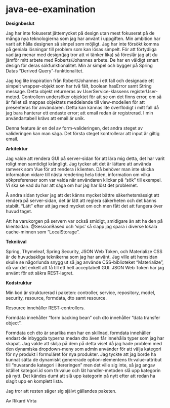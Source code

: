 # java-ee-examination

**Designbeslut**

Jag har inte fokuserat jättemycket på design utan mest fokuserat på de många nya teknologierna som jag har använt i uppgiften. Min ambition har varit att hålla designen så simpel som möjligt. Jag har inte försökt komma på geniala lösningar till problem som kan lösas simpelt. För att förtydliga vad jag menar med design(jag tror att vi tänker lika) så föreslår jag att du jämför mitt arbete med Roberts/Johannes arbete. De har en väldigt smart design för deras sökfunktionalitet. Min är simpel och bygger på Spring Datas “Derived Query”-funktionalitet.

Jag tog lite inspiration från Robert/Johannes i ett fall och designade ett simpelt wrapper-objekt som har två fält, boolean hasError samt String message. Detta objekt returneras av UserService-klassens registerUser-metod. Controllern undersöker objektet för att se om det finns error, om så är fallet så mappas objektets meddelande till view-modellen för att presenteras för användaren. Detta kan kännas lite överflödigt i mitt fall då jag bara hanterar ett endaste error; att email redan är registrerad. I min användartabell krävs att email är unik.

Denna feature är en del av form-valideringen, det andra steget av valideringen kan man säga. Det första steget kontrollerar att input är giltig email.

**Arkitektur**

Jag valde att rendera GUI på server-sidan för att lära mig detta, det har varit roligt men samtidigt krångligt. Jag tycker att det är lättare att använda ramverk som Vue för att rendera i klienten. Då behöver man inte skicka information vidare till nästa rendering hela tiden, information om vilka sökpreferenser som var valda när användaren klickar på “sök” till exempel. Vi ska se vad du har att säga om hur jag har löst det problemet.

Å andra sidan tycker jag att det känns mycket bättre säkerhetsmässigt att rendera på server-sidan, det är lätt att reglera säkerheten och det känns stabilt. “Lätt” efter att jag med mycket om och men fått det att fungera över huvud taget.

Att ha varukorgen på servern var också smidigt, smidigare än att ha den på klientsidan. @SessionBased och ‘vips’ så slapp jag spara i diverse lokala cache-minnen som “LocalStorage”.

**Teknikval**

Spring, Thymeleaf, Spring Security, JSON Web Token, och Materialize CSS är de huvudsakliga teknikerna som jag har använt. Jag ville att hemsidan skulle se någorlunda snygg ut så jag använde CSS-biblioteket “Materialize”, då var det enkelt att få till ett helt acceptabelt GUI. JSON Web Token har jag använt för att säkra REST-lagret.

**Kodstruktur**

Min kod är strukturerad i paketen: controller, service, repository, model, security, resource, formdata, dto samt resource.

Resource innehåller REST-controllers.

Formdata innehåller “form backing bean” och dto innehåller “data transfer object”.

Formdata och dto är snarlika men har en skillnad, formdata innehåller endast de inbyggda typerna medan dto även får innehålla typer som jag har skapat. Jag valde att skilja på dem på detta viset då jag hade problem med den dynamiska dropdown-meny som admin använder för att välja kategori för ny produkt i formuläret för nya produkter. Jag tyckte att jag borde ha kunnat sätta de dynamiskt genererade option-elementens th:value-attribut till “nuvarande kategori i itereringen” men det ville sig inte, så jag angav istället kategori.id som th:value och lät handler-metoden slå upp kategorin på nytt. Det kändes dumt att slå upp kategorin på nytt efter att redan ha slagit upp en komplett lista.

Jag tror att resten säger sig självt gällandes paketen.

Av Rikard Virta